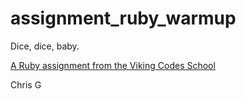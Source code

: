 assignment_ruby_warmup
======================

Dice, dice, baby.

[A Ruby assignment from the Viking Codes School](http://www.vikingcodeschool.com)

Chris G
